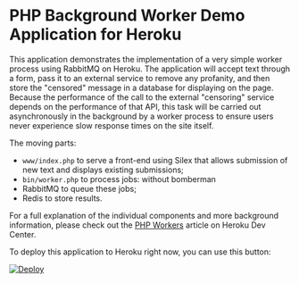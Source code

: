 # PHP Background Worker Demo Application for Heroku

This application demonstrates the implementation of a very simple worker process using RabbitMQ on Heroku. The application will accept text through a form, pass it to an external service to remove any profanity, and then store the "censored" message in a database for displaying on the page. Because the performance of the call to the external "censoring" service depends on the performance of that API, this task will be carried out asynchronously in the background by a worker process to ensure users never experience slow response times on the site itself.

The moving parts:

* `www/index.php` to serve a front-end using Silex that allows submission of new text and displays existing submissions;
* `bin/worker.php` to process jobs: without bomberman
* RabbitMQ to queue these jobs;
* Redis to store results.

For a full explanation of the individual components and more background information, please check out the [PHP Workers](https://devcenter.heroku.com/articles/php-workers) article on Heroku Dev Center.

To deploy this application to Heroku right now, you can use this button:

[![Deploy](https://www.herokucdn.com/deploy/button.png)](https://heroku.com/deploy)
